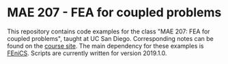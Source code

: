 # MAE 207 - FEA for coupled problems
This repository contains code examples for the class "MAE 207:  FEA for coupled problems", taught at UC San Diego.  Corresponding notes can be found on the [course site](https://david-kamensky.eng.ucsd.edu/teaching/mae-207-fea-for-coupled-problems).  The main dependency for these examples is [FEniCS](https://fenicsproject.org/).  Scripts are currently written for version 2019.1.0.
